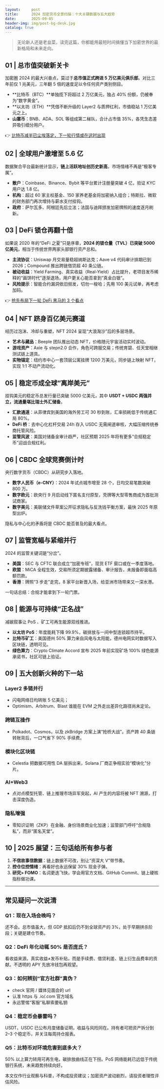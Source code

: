 ```yaml
---
layout:     post
title:      2024 加密货币全景扫描：十大关键数据与五大趋势
date:       2025-09-05
header-img: img/post-bg-desk.jpg
catalog: true
---
```


> 无论新人还是老韭菜，读完这篇，你都能用最短时间搞懂当下加密世界的最新格局和未来走向。

## 01 | 总市值突破新关卡
加密圈 2024 的最大兴奋点，莫过于**总市值正式跨进 5 万亿美元俱乐部**。对比三年前仅 1 兆美元，三年翻 5 倍的速度足以令任何资产类别侧目。  
- **比特币（BTC）**单独揽下将超过 2 万亿美元，独占 40% 份额，仍被奉为“数字黄金”。  
- **以太坊（ETH）**凭借不断升级的 Layer2 与质押红利，市值稳站 1 万亿美元之上。  
- **山寨币**：BNB、ADA、SOL 等组成第二梯队，合计占市值 35%，各凭生态差异吸引细分用户。

👉 [比特币减半已尘埃落定，下一轮行情或在这时出现](https://okxdog.com/)

## 02 | 全球用户激增至 5.6 亿
数据聚合平台最新统计显示，**链上活跃地址创历史新高**，市场情绪不再是“极客专属”。

- **散户**：Coinbase、Binance、Bybit 等平台累计注册量突破 4 亿，验证 KYC 用户达 1.8 亿。  
- **机构**：超过 60 家主权基金、150 家养老基金将加密纳入组合；特斯拉、微软的财务部门再次增持与薪水支付挂钩。  
- **政府**：萨尔瓦多、阿根廷先后立法；法国与迪拜颁发加密牌照的速度逐月刷新。

## 03 | DeFi 锁仓再翻十倍
如果说 2020 年的“DeFi 之夏”只是序章，**2024 的锁仓量（TVL）已突破 5000 亿美元**，相当于传统世界两家头部银行资产总和。

- **主流协议**：Uniswap 月交易量稳超纳斯达克；Aave v4 代码审计排期已到 2026；Compound 推出跨链借贷超 40 条公链。  
- **被动收益**：Yield Farming、真实收益（Real-Yield）占比提升，老项目发币稀释的“画饼时代”逐渐退场，用户更关心能否拿到“真金白银”。  
- **风险提示**：智能合约漏洞依旧频发，切勿一梭哈；先用 100 美元试单，再考虑加码。

👉 [抢先布局下一轮 DeFi 黑马的 3 个看点](https://okxdog.com/)

## 04 | NFT 跻身百亿美元赛道
经历过泡沫、冷却与重塑，NFT 2024 呈现“大浪淘沙”后的多层场景。

- **艺术与藏品**：Beeple 团队推出动态 NFT，价格随元宇宙活动实时波动。  
- **游戏资产**：Axie 与 stepn2.0 合作，角色可跨服交易；传统育碧、任天堂相继测试链上道具。  
- **实物锚定**：纽约市中心一套顶层公寓挂牌 1200 万美元，同步链上映射 NFT，实现 1:1 不动产流动化。

## 05 | 稳定币成全球“离岸美元”
挂钩美元的稳定币总发行量已突破 5000 亿美元，其中 **USDT + USDC 两强并立，流通量堪比瑞士外汇储备**。

- **汇款通道**：从菲律宾到美国的海外劳工可 30 秒到账，汇率损耗低于传统通汇局 80%。  
- **DeFi 桥**：去中心化杠杆交易 24h 存入 USDC 无需闸道审核，大幅压缩传统券商托管风险。  
- **监管风波**：美国对储备金审计趋严，社区预期 2025 年将有更多“合规稳定币”迎战合规红利。

## 06 | CBDC 全球竞赛倒计时
央行数字货币（CBDC）从研究步入落地。

- **数字人民币（e-CNY）**：2024 年试点城市增至 28 个，日均交易笔数突破 800 万。  
- **数字欧元**：欧央行 9 月启动线下匿名支付原型，壳牌等大型零售商成为首批测试商家。  
- **数字美元**：美联储文件草案公开征求隐私与反洗钱平衡方案，最快 2025 年原型出炉。

隐私与中心化的矛盾将是 CBDC 能否普及的最大看点。

## 07 | 监管宽幅与紧缩并行
2024 的监管关键词是“分岔”。

- **美国**：SEC 与 CFTC 联合成立“加密专班”，现货 ETF 窗口或在一季度落地。  
- **欧盟**：MiCA 全程生效，交易所须定期披露储备、审计报告，未报备即面临高额罚款。  
- **香港**：牌照“3 步走”走完，8 家平台新晋入场，给亚洲市场带来又一深水港。

一句话总结：合规才能拿到下一轮门票。

## 08 | 能源与可持续“正名战”
减碳叙事让 PoS 、矿工可再生能源双线推进。

- **以太坊 PoS**：年度能耗下降 99.9%，碳排放与一间中型连锁超市持平。  
- **比特币矿工**：美国德州 50% 算力来自风电与太阳能，德州电网实时数据写入区块链，透明可见。  
- **绿色算力**：Crypto Climate Accord 宣布 2025 年前实现矿场 100% 绿色能源承诺书，社区可链上验证。

## 09 | 五大创新火种的下一站

### Layer2 多链并行
- 闪电网络日均转账 5 亿美元；  
- Optimism、Arbitrum、Blast 谁能在 EVM 之外走出差异化路径尚未定论。

### 跨链互操作
- Polkadot、Cosmos，以及 zkBridge 方案上演“抢桥大战”。资产跨 40 条链转账背后，一口气省下 90% 手续费。

### 模块化区块链
- Celestia 把数据可用性 DA 层拆出来，Solana 厂商正争相实验“模块化”分片。

### AI+Web3
- 点对点模型托管、链上推理市场异军突起，AI 产生的内容将被 NFT 溯源，打击深度伪造。

### 隐私增强
- 零知识证明（ZKP）在金融、身份场景商业化加速；监管部门呼吁“合规隐私”，而非“匿名天堂”。

## 10 | 2025 展望：三句话给所有参与者

1. **不信故事信数据**：链上数据不可改，别让“资深大 V”带节奏。  
2. **控仓位控情绪**：再看好也永远保留 30% 现金子弹。  
3. **研究> FOMO**：名词更迭飞快，学会用官方文档、GitHub Commit、链上硬核指标做功课。

---

## 常见疑问一次说清

### Q1：现在入场会晚吗？
还不会。总市值虽大，但 GDP 抵扣后仍不到全球资产的 3%，处于早期拼杀阶段；关键是建仓节奏。

### Q2：DeFi 年化动辄 50% 是否庞氏？
看收益来源。真实收益≠发币补贴，而是手续费、借贷利差、链上衍生品费率的贡献。不透明的 APY 先放冷钱包再观望。

### Q3：如何辨别“官方社群”真伪？
- check 官网 / 媒体见面会的 url  
- 认准 https 与 .io/.com 官方域名  
- 永远警惕“客服”私聊索要私钥  

### Q4：稳定币会暴雷吗？
USDT、USDC 已公布月度储备证明，收益与风险同在。持有者可把资产拆分到 2–3 个稳定币，并关注每周持仓报表。

### Q5：比特币对环境危害到底多大？
50% 以上算力转用可再生电，碳排放曲线正在下拐。PoS 网络能耗已远低于传统银行系统，未来趋势持续向好。

本文仅作行业观察与科普，不构成投资建议；加密资产波动剧烈，请投资者理性评估风险。